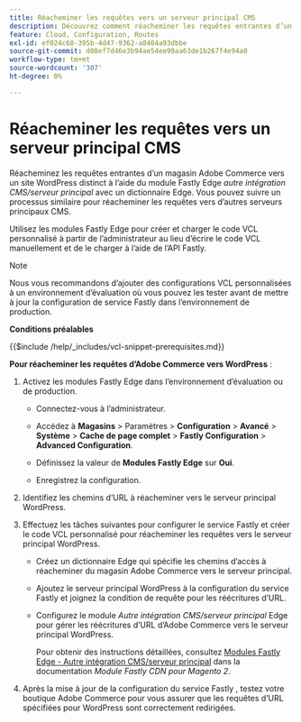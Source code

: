 ```yaml
---
title: Réacheminer les requêtes vers un serveur principal CMS
description: Découvrez comment réacheminer les requêtes entrantes d’un magasin Adobe Commerce vers un site WordPress distinct à l’aide du module Fastly Edge.
feature: Cloud, Configuration, Routes
exl-id: ef024c68-395b-4d47-9362-a8404a93dbbe
source-git-commit: d08ef7d46e3b94ae54ee99aa63de1b267f4e94a0
workflow-type: tm+mt
source-wordcount: '307'
ht-degree: 0%

---
```


# Réacheminer les requêtes vers un serveur principal CMS

Réacheminez les requêtes entrantes d’un magasin Adobe Commerce vers un site WordPress distinct à l’aide du module Fastly Edge _autre intégration CMS/serveur principal_ avec un dictionnaire Edge. Vous pouvez suivre un processus similaire pour réacheminer les requêtes vers d’autres serveurs principaux CMS.

Utilisez les modules Fastly Edge pour créer et charger le code VCL personnalisé à partir de l’administrateur au lieu d’écrire le code VCL manuellement et de le charger à l’aide de l’API Fastly.

>[!NOTE]
>
>Nous vous recommandons d’ajouter des configurations VCL personnalisées à un environnement d’évaluation où vous pouvez les tester avant de mettre à jour la configuration de service Fastly dans l’environnement de production.

**Conditions préalables**

{{$include /help/_includes/vcl-snippet-prerequisites.md}}

**Pour réacheminer les requêtes d’Adobe Commerce vers WordPress** :

1. Activez les modules Fastly Edge dans l’environnement d’évaluation ou de production.

   - Connectez-vous à l’administrateur.

   - Accédez à **Magasins** > Paramètres > **Configuration** > **Avancé** > **Système** > **Cache de page complet** > **Fastly Configuration** > **Advanced Configuration**.

   - Définissez la valeur de **Modules Fastly Edge** sur **Oui**.

   - Enregistrez la configuration.

1. Identifiez les chemins d’URL à réacheminer vers le serveur principal WordPress.

1. Effectuez les tâches suivantes pour configurer le service Fastly et créer le code VCL personnalisé pour réacheminer les requêtes vers le serveur principal WordPress.

   - Créez un dictionnaire Edge qui spécifie les chemins d’accès à réacheminer du magasin Adobe Commerce vers le serveur principal.

   - Ajoutez le serveur principal WordPress à la configuration du service Fastly et joignez la condition de requête pour les réécritures d’URL.

   - Configurez le module _Autre intégration CMS/serveur principal_ Edge pour gérer les réécritures d’URL d’Adobe Commerce vers le serveur principal WordPress.

     Pour obtenir des instructions détaillées, consultez [Modules Fastly Edge - Autre intégration CMS/serveur principal](https://github.com/fastly/fastly-magento2/blob/master/Documentation/Guides/Edge-Modules/EDGE-MODULE-OTHER-CMS-INTEGRATION.md) dans la documentation _Module Fastly CDN pour Magento 2_.

1. Après la mise à jour de la configuration du service Fastly , testez votre boutique Adobe Commerce pour vous assurer que les requêtes d’URL spécifiées pour WordPress sont correctement redirigées.

<!-- Last updated from includes: 2025-01-27 17:16:28 -->
